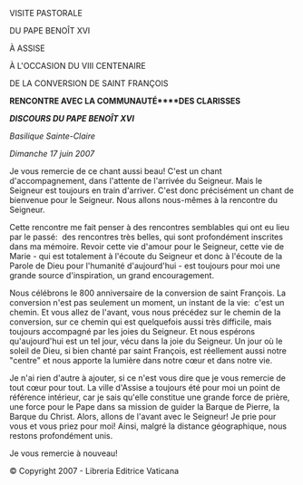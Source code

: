 VISITE PASTORALE

DU PAPE BENOÎT XVI

À ASSISE

À L'OCCASION DU VIII CENTENAIRE

DE LA CONVERSION DE SAINT FRANÇOIS

**RENCONTRE AVEC LA COMMUNAUTÉ****DES CLARISSES**

***DISCOURS DU PAPE BENOÎT XVI***

*Basilique Sainte-Claire*

*Dimanche 17 juin 2007*

Je vous remercie de ce chant aussi beau! C'est un chant d'accompagnement, dans l'attente de l'arrivée du Seigneur. Mais le Seigneur est toujours en train d'arriver. C'est donc précisément un chant de bienvenue pour le Seigneur. Nous allons nous-mêmes à la rencontre du Seigneur.

Cette rencontre me fait penser à des rencontres semblables qui ont eu lieu par le passé:  des rencontres très belles, qui sont profondément inscrites dans ma mémoire. Revoir cette vie d'amour pour le Seigneur, cette vie de Marie - qui est totalement à l'écoute du Seigneur et donc à l'écoute de la Parole de Dieu pour l'humanité d'aujourd'hui - est toujours pour moi une grande source d'inspiration, un grand encouragement.

Nous célébrons le 800 anniversaire de la conversion de saint François. La conversion n'est pas seulement un moment, un instant de la vie:  c'est un chemin. Et vous allez de l'avant, vous nous précédez sur le chemin de la conversion, sur ce chemin qui est quelquefois aussi très difficile, mais toujours accompagné par les joies du Seigneur. Et nous espérons qu'aujourd'hui est un tel jour, vécu dans la joie du Seigneur. Un jour où le soleil de Dieu, si bien chanté par saint François, est réellement aussi notre "centre" et nous apporte la lumière dans notre cœur et dans notre vie.

Je n'ai rien d'autre à ajouter, si ce n'est vous dire que je vous remercie de tout cœur pour tout. La ville d'Assise a toujours été pour moi un point de référence intérieur, car je sais qu'elle constitue une grande force de prière, une force pour le Pape dans sa mission de guider la Barque de Pierre, la Barque du Christ. Alors, allons de l'avant avec le Seigneur! Je prie pour vous et vous priez pour moi! Ainsi, malgré la distance géographique, nous restons profondément unis.

Je vous remercie à nouveau!

© Copyright 2007 - Libreria Editrice Vaticana
